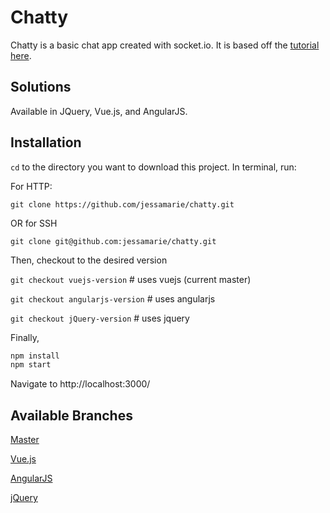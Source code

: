 # Chatty
Chatty is a basic chat app created with socket.io. It is based off the [tutorial here][a].

## Solutions

Available in JQuery, Vue.js, and AngularJS.

## Installation

`cd` to the directory you want to download this project. In terminal, run:

For HTTP:

`git clone https://github.com/jessamarie/chatty.git`

OR for SSH

`git clone git@github.com:jessamarie/chatty.git`

Then, checkout to the desired version

`git checkout vuejs-version` # uses vuejs (current master)

`git checkout angularjs-version` # uses angularjs

`git checkout jQuery-version` # uses jquery

Finally,

```bash
npm install
npm start
```
Navigate to http://localhost:3000/


## Available Branches

[Master][1]

[Vue.js][2]

[AngularJS][3]

[jQuery][4]


[1]: https://github.com/jessamarie/chatty
[2]: https://github.com/jessamarie/chatty/tree/vuejs-version
[3]: https://github.com/jessamarie/chatty/tree/angularjs-version
[4]: https://github.com/jessamarie/chatty/tree/jQuery-version

[a]: https://socket.io/get-started/chat/
